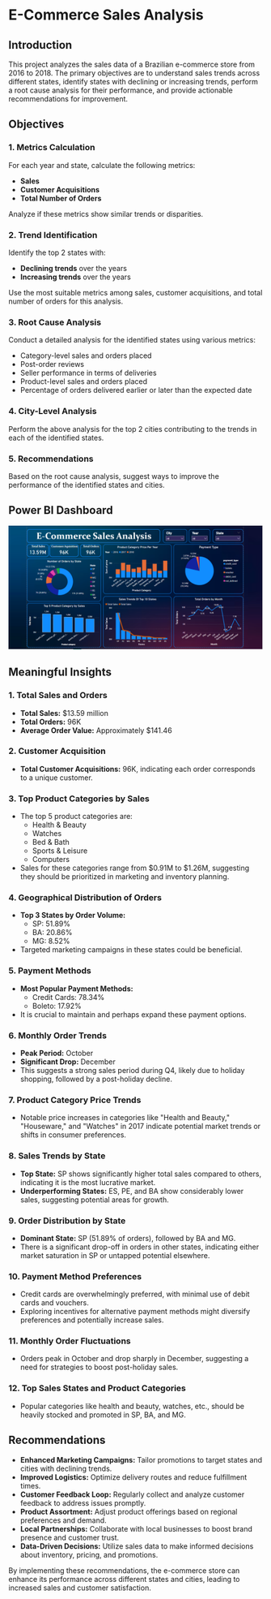 # E-Commerce Sales Analysis

## Introduction
This project analyzes the sales data of a Brazilian e-commerce store from 2016 to 2018. The primary objectives are to understand sales trends across different states, identify states with declining or increasing trends, perform a root cause analysis for their performance, and provide actionable recommendations for improvement.

## Objectives

### 1. Metrics Calculation
For each year and state, calculate the following metrics:
- **Sales**
- **Customer Acquisitions**
- **Total Number of Orders**

Analyze if these metrics show similar trends or disparities.

### 2. Trend Identification
Identify the top 2 states with:
- **Declining trends** over the years
- **Increasing trends** over the years

Use the most suitable metrics among sales, customer acquisitions, and total number of orders for this analysis.

### 3. Root Cause Analysis
Conduct a detailed analysis for the identified states using various metrics:
- Category-level sales and orders placed
- Post-order reviews
- Seller performance in terms of deliveries
- Product-level sales and orders placed
- Percentage of orders delivered earlier or later than the expected date

### 4. City-Level Analysis
Perform the above analysis for the top 2 cities contributing to the trends in each of the identified states.

### 5. Recommendations
Based on the root cause analysis, suggest ways to improve the performance of the identified states and cities.

## Power BI Dashboard
![Power BI Dashboard](https://github.com/naushadcom/E-Commerce-Sales-Analysis/blob/main/Screenshot/power_bi.png)

## Meaningful Insights

### 1. Total Sales and Orders
- **Total Sales:** $13.59 million
- **Total Orders:** 96K
- **Average Order Value:** Approximately $141.46

### 2. Customer Acquisition
- **Total Customer Acquisitions:** 96K, indicating each order corresponds to a unique customer.

### 3. Top Product Categories by Sales
- The top 5 product categories are:
  - Health & Beauty
  - Watches
  - Bed & Bath
  - Sports & Leisure
  - Computers
- Sales for these categories range from $0.91M to $1.26M, suggesting they should be prioritized in marketing and inventory planning.

### 4. Geographical Distribution of Orders
- **Top 3 States by Order Volume:**
  - SP: 51.89%
  - BA: 20.86%
  - MG: 8.52%
- Targeted marketing campaigns in these states could be beneficial.

### 5. Payment Methods
- **Most Popular Payment Methods:**
  - Credit Cards: 78.34%
  - Boleto: 17.92%
- It is crucial to maintain and perhaps expand these payment options.

### 6. Monthly Order Trends
- **Peak Period:** October
- **Significant Drop:** December
- This suggests a strong sales period during Q4, likely due to holiday shopping, followed by a post-holiday decline.

### 7. Product Category Price Trends
- Notable price increases in categories like "Health and Beauty," "Houseware," and "Watches" in 2017 indicate potential market trends or shifts in consumer preferences.

### 8. Sales Trends by State
- **Top State:** SP shows significantly higher total sales compared to others, indicating it is the most lucrative market.
- **Underperforming States:** ES, PE, and BA show considerably lower sales, suggesting potential areas for growth.

### 9. Order Distribution by State
- **Dominant State:** SP (51.89% of orders), followed by BA and MG.
- There is a significant drop-off in orders in other states, indicating either market saturation in SP or untapped potential elsewhere.

### 10. Payment Method Preferences
- Credit cards are overwhelmingly preferred, with minimal use of debit cards and vouchers.
- Exploring incentives for alternative payment methods might diversify preferences and potentially increase sales.

### 11. Monthly Order Fluctuations
- Orders peak in October and drop sharply in December, suggesting a need for strategies to boost post-holiday sales.

### 12. Top Sales States and Product Categories
- Popular categories like health and beauty, watches, etc., should be heavily stocked and promoted in SP, BA, and MG.

## Recommendations

- **Enhanced Marketing Campaigns:** Tailor promotions to target states and cities with declining trends.
- **Improved Logistics:** Optimize delivery routes and reduce fulfillment times.
- **Customer Feedback Loop:** Regularly collect and analyze customer feedback to address issues promptly.
- **Product Assortment:** Adjust product offerings based on regional preferences and demand.
- **Local Partnerships:** Collaborate with local businesses to boost brand presence and customer trust.
- **Data-Driven Decisions:** Utilize sales data to make informed decisions about inventory, pricing, and promotions.

By implementing these recommendations, the e-commerce store can enhance its performance across different states and cities, leading to increased sales and customer satisfaction.
